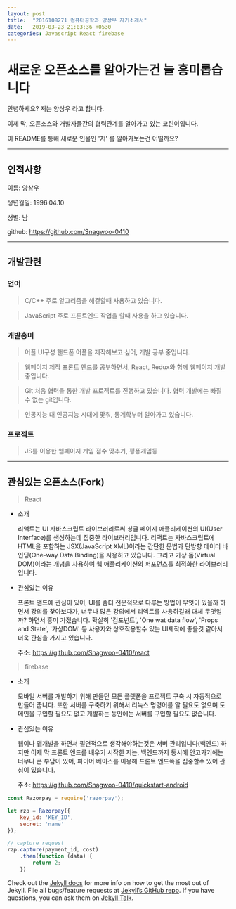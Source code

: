 ```yaml
---
layout: post
title:  "2016108271 컴퓨터공학과 양상우 자기소개서"
date:   2019-03-23 21:03:36 +0530
categories: Javascript React firebase
---
```

# 새로운 오픈소스를 알아가는건 늘 흥미롭습니다

안녕하세요? 저는 양상우 라고 합니다.

이제 막, 오픈소스와 개발자들간의 협력관계를 알아가고 있는 코린이입니다.

이 README를 통해 새로운 인물인 '저' 를 알아가보는건 어떨까요? 

---

## 인적사항

이름: 양상우

생년월일: 1996.04.10

성별: 남

github: https://github.com/Snagwoo-0410

---

## 개발관련

### 언어

> C/C++
주로 알고리즘을 해결할때 사용하고 있습니다.

> JavaScript
주로 프론트엔드 작업을 할때 사용을 하고 있습니다.

### 개발흥미

> 어플 UI구성
핸드폰 어플을 제작해보고 싶어, 개발 공부 중입니다.

> 웹페이지 제작
프론트 엔드를 공부하면서, React, Redux와 함께 웹페이지 개발 중입니다.

> Git
처음 협력을 통한 개발 프로젝트를 진행하고 있습니다. 협력 개발에는 빠질 수 없는 git입니다.

> 인공지능
대 인공지능 시대에 맞춰, 통계학부터 알아가고 있습니다.

### 프로젝트

> JS를 이용한 웹페이지 게임
점수 맞추기, 핑퐁게임등

---

## 관심있는 오픈소스(Fork)

> React
- 소개

    리액트는 UI 자바스크립트 라이브러리로써 싱글 페이지 애플리케이션의 UI(User Interface)를 생성하는데 집중한 라이브러리입니다. 리액트는 자바스크립트에 HTML을 포함하는 JSX(JavaScript XML)이라는 간단한 문법과 단방향 데이터 바인딩(One-way Data Binding)을 사용하고 있습니다. 그리고 가상 돔(Virtual DOM)이라는 개념을 사용하여 웹 애플리케이션의 퍼포먼스를 최적화한 라이브러리입니다.

- 관심있는 이유

    프론트 앤드에 관심이 있어, UI를 좀더 전문적으로 다루는 방법이 무엇이 있을까 하면서 강의를 찾아보다가, 너무나 많은 강의에서 리엑트를 사용하길래 대체 무엇일까? 하면서 흥미 가졌습니다. 확실히 '컴포넌트', 'One wat data flow', 'Props and State', '가상DOM' 등 사용자와 상호작용할수 있는 UI제작에 좋을것 같아서 더욱 관심을 가지고 있습니다.

    주소: https://github.com/Snagwoo-0410/react

> firebase
- 소개

    모바일 서버를 개발하기 위해 만들던 모든 플렛폼을 프로젝트 구축 시 자동적으로 만들어 줍니다. 또한 서버를 구축하기 위해서 리눅스 명령어를 알 필요도 없으며 도메인을 구입할 필요도 없고 개발하는 동안에는 서버를 구입할 필요도 없습니다.

- 관심있는 이유

    웹이나 앱개발을 하면서 필연적으로 생각해야하는것은 서버 관리입니다(백엔드) 하지만 이제 막 프론트 엔드를 배우기 시작한 저는, 백엔드까지 동시에 안고가기에는 너무나 큰 부담이 있어, 파이어 베이스를 이용해 프론트 엔드쪽을 집중할수 있어 관심이 있습니다.

    주소: https://github.com/Snagwoo-0410/quickstart-android

```javascript
const Razorpay = require('razorpay');

let rzp = Razorpay({
	key_id: 'KEY_ID',
	secret: 'name'
});

// capture request
rzp.capture(payment_id, cost)
	.then(function (data) {
		return 2;
	})
```

Check out the [Jekyll docs][jekyll-docs] for more info on how to get the most out of Jekyll. File all bugs/feature requests at [Jekyll’s GitHub repo][jekyll-gh]. If you have questions, you can ask them on [Jekyll Talk][jekyll-talk].

[jekyll-docs]: https://jekyllrb.com/docs/home
[jekyll-gh]:   https://github.com/jekyll/jekyll
[jekyll-talk]: https://talk.jekyllrb.com/
